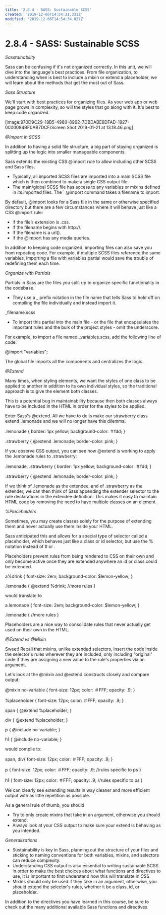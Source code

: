 ```yaml
---
title: '2.8.4 - SASS: Sustainable SCSS'
created: '2019-12-06T14:54:31.331Z'
modified: '2019-12-06T14:54:34.027Z'
---
```


# 2.8.4 - SASS: Sustainable SCSS
*Sasstainability*
 
 
Sass can be confusing if it's not organized correctly. In this unit, we will dive into the language's best practices.
From file organization, to understanding when is best to include a mixin or extend a placeholder, we will learn about the methods that get the most out of Sass.

*Sass Structure*

We'll start with best practices for organizing files. As your web app or web page grows in complexity, so will the styles that go along with it. It's best to keep code organized.

[image:970D9C29-18B5-4980-8962-7DBDABE9DFAD-1927-0000084BF0AB7DCF/Screen Shot 2019-01-21 at 13.18.46.png]

*@Import in SCSS*
 
 
In addition to having a solid file structure, a big part of staying organized is splitting up the logic into smaller manageable components.

Sass extends the existing CSS @import rule to allow including other SCSS and Sass files.

* Typically, all imported SCSS files are imported into a main SCSS file which is then combined to make a single CSS output file.
* The main/global SCSS file has access to any variables or mixins defined in its imported files. The ` @import command takes a filename to import.

By default, @import looks for a Sass file in the same or otherwise specified directory but there are a few circumstances where it will behave just like a CSS @import rule:

* If the file’s extension is .css.
* If the filename begins with http://.
* If the filename is a url().
* If the @import has any media queries.

In addition to keeping code organized, importing files can also save you from repeating code. For example, if multiple SCSS files reference the same variables, importing a file with variables partial would save the trouble of redefining them each time.

*Organize with Partials*

Partials in Sass are the files you split up to organize specific functionality in the codebase.

* They use a _ prefix notation in the file name that tells Sass to hold off on compiling the file individually and instead import it.

_filename.scss

* To import this partial into the main file - or the file that encapsulates the important rules and the bulk of the project styles - omit the underscore.

For example, to import a file named _variables.scss, add the following line of code:

@import "variables";

The global file imports all the components and centralizes the logic.

*@Extend*

Many times, when styling elements, we want the styles of one class to be applied to another in addition to its own individual styles, so the traditional approach is to give the element both classes.

<span class="lemonade"></span>
<span class="lemonade strawberry"></span>

This is a potential bug in maintainability because then both classes always have to be included in the HTML in order for the styles to be applied.

Enter Sass's @extend. All we have to do is make our strawberry class extend .lemonade and we will no longer have this dilemma.

.lemonade {
border: 1px yellow;
background-color: ＃fdd;
}

.strawberry {
@extend .lemonade;
border-color: pink;
}

If you observe CSS output, you can see how @extend is working to apply the .lemonade rules to .strawberry:

.lemonade, .strawberry {
border: 1px yellow;
background-color: ＃fdd;
}

.strawberry {
@extend .lemonade;
border-color: pink;
}

If we think of .lemonade as the extendee, and of .strawberry as the extender, we can then think of Sass appending the extender selector to the rule declarations in the extendee definition.
This makes it easy to maintain HTML code by removing the need to have multiple classes on an element.

*%Placeholders*

Sometimes, you may create classes solely for the purpose of extending them and never actually use them inside your HTML.

Sass anticipated this and allows for a special type of selector called a placeholder, which behaves just like a class or id selector, but use the % notation instead of # or .

Placeholders prevent rules from being rendered to CSS on their own and only become active once they are extended anywhere an id or class could be extended.

a%drink {
font-size: 2em;
background-color: $lemon-yellow;
}

.lemonade {
@extend %drink;
//more rules
}

would translate to

a.lemonade {
font-size: 2em;
background-color: $lemon-yellow;
}

.lemonade {
//more rules
}

Placeholders are a nice way to consolidate rules that never actually get used on their own in the HTML.

*@Extend vs @Mixin*

Sweet! Recall that mixins, unlike extended selectors, insert the code inside the selector's rules wherever they are included, only including "original" code if they are assigning a new value to the rule's properties via an argument.

Let's look at the @mixin and @extend constructs closely and compare output:

@mixin no-variable {
font-size: 12px;
color: ＃FFF;
opacity: .9;
}

%placeholder {
font-size: 12px;
color: ＃FFF;
opacity: .9;
}

span {
@extend %placeholder;
}

div {
@extend %placeholder;
}

p {
@include no-variable;
}

h1 {
@include no-variable;
}

would compile to:

span, div{
font-size: 12px;
color: ＃FFF;
opacity: .9;
}

p {
font-size: 12px;
color: ＃FFF;
opacity: .9;
//rules specific to ps
}

h1 {
font-size: 12px;
color: ＃FFF;
opacity: .9;
//rules specific to ps
}

We can clearly see extending results in way cleaner and more efficient output with as little repetition as possible.

As a general rule of thumb, you should

* Try to only create mixins that take in an argument, otherwise you should extend.
* Always look at your CSS output to make sure your extend is behaving as you intended.

*Generalizations*
 
 
* Sustainability is key in Sass, planning out the structure of your files and sticking to naming conventions for both variables, mixins, and selectors can reduce complexity.
* Understanding CSS output is also essential to writing sustainable SCSS. In order to make the best choices about what functions and directives to use, it is important to first understand how this will translate in CSS.
* Mixins should only be used if they take in an argument, otherwise, you should extend the selector's rules, whether it be a class, id, or placeholder.

In addition to the directives you have learned in this course, be sure to check out the many additional available Sass functions and directives.

